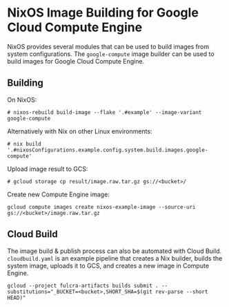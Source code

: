 # NixOS Image Building for Google Cloud Compute Engine

NixOS provides several modules that can be used to build images from system configurations. The `google-compute` image builder can be used to build images for Google Cloud Compute Engine.

## Building

On NixOS:
```
# nixos-rebuild build-image --flake '.#example' --image-variant google-compute
```

Alternatively with Nix on other Linux environments:
```
# nix build '.#nixosConfigurations.example.config.system.build.images.google-compute'
```

Upload image result to GCS:

```
# gcloud storage cp result/image.raw.tar.gz gs://<bucket>/
```

Create new Compute Engine image:

```
gcloud compute images create nixos-example-image --source-uri gs://<bucket>/image.raw.tar.gz
```

## Cloud Build

The image build & publish process can also be automated with Cloud Build. `cloudbuild.yaml` is an example pipeline that creates a Nix builder, builds the system image, uploads it to GCS, and creates a new image in Compute Engine.

```
gcloud --project fulcra-artifacts builds submit . --substitutions="_BUCKET=<bucket>,SHORT_SHA=$(git rev-parse --short HEAD)"
```

